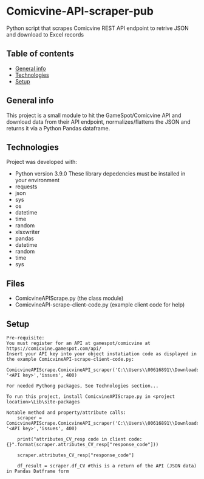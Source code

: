 # Comicvine-API-scraper-pub
Python script that scrapes Comicvine REST API endpoint to retrive JSON and download to Excel records
## Table of contents
* [General info](#general-info)
* [Technologies](#technologies)
* [Setup](#setup)

## General info
This project is a small module to hit the GameSpot/Comicvine API and download data from their API endpoint, normalizes/flattens the JSON and returns it via a Python Pandas dataframe.
	
## Technologies

Project was developed with:
* Python version 3.9.0
These library depedencies must be installed in your environment
* requests 
* json 
* sys
* os
* datetime
* time
* random
* xlsxwriter
* pandas
* datetime
* random
* time
* sys

## Files
* ComicvineAPIScrape.py (the class module)
* ComicvineAPI-scrape-client-code.py (example client code for help)

## Setup
```
Pre-requisite:
You must register for an API at gamespot/comicvine at https://comicvine.gamespot.com/api/
Insert your API key into your object instatiation code as displayed in the example ComicvineAPI-scrape-client-code.py: 
	ComicvineAPIScrape.ComicvineAPI_scraper('C:\\Users\\00616891\\Downloads\\CV_API_output\\', '<API key>','issues', 400)
```
```
For needed Pythong packages, See Technologies section...

To run this project, install ComicvineAPIScrape.py in <project location>\Lib\site-packages

Notable method and property/attribute calls:
    scraper = ComicvineAPIScrape.ComicvineAPI_scraper('C:\\Users\\00616891\\Downloads\\CV_API_output\\', '<API key>','issues', 400)
	
	print("attributes_CV_resp code in client code: {}".format(scraper.attributes_CV_resp["response_code"]))
	
	scraper.attributes_CV_resp["response_code"] 
	
	df_result = scraper.df_CV #this is a return of the API (JSON data) in Pandas Datframe form
```


